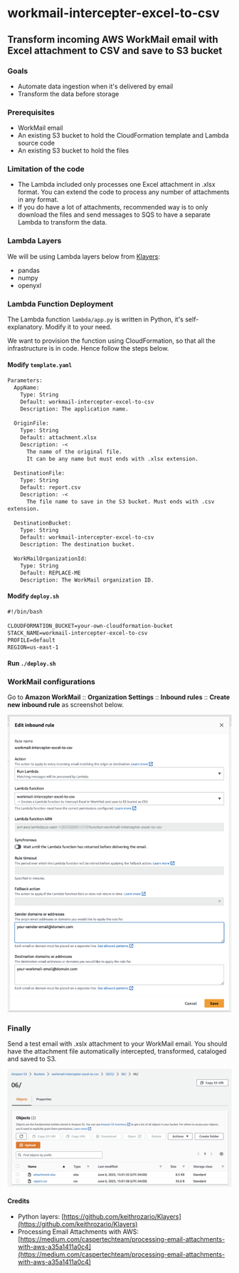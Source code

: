 # workmail-intercepter-excel-to-csv

## Transform incoming AWS WorkMail email with Excel attachment to CSV and save to S3 bucket

### Goals
- Automate data ingestion when it's delivered by email
- Transform the data before storage

### Prerequisites
- WorkMail email
- An existing S3 bucket to hold the CloudFormation template and Lambda source code
- An existing S3 bucket to hold the files

### Limitation of the code
- The Lambda included only processes one Excel attachment in .xlsx format. You can extend the code to process any number of attachments in any format.
- If you do have a lot of attachments, recommended way is to only download the files and send messages to SQS to have a separate Lambda to transform the data.

### Lambda Layers
We will be using Lambda layers below from [Klayers](https://github.com/keithrozario/Klayers):
- pandas
- numpy
- openyxl

### Lambda Function Deployment
The Lambda function `lambda/app.py` is written in Python, it's self-explanatory. Modify it to your need.

We want to provision the function using CloudFormation, so that all the infrastructure is in code. Hence follow the steps below.

#### Modify `template.yaml`
```
Parameters:
  AppName:
    Type: String
    Default: workmail-intercepter-excel-to-csv
    Description: The application name.

  OriginFile:
    Type: String
    Default: attachment.xlsx
    Description: -<
      The name of the original file.
      It can be any name but must ends with .xlsx extension.

  DestinationFile:
    Type: String
    Default: report.csv
    Description: -<
      The file name to save in the S3 bucket. Must ends with .csv extension.

  DestinationBucket:
    Type: String
    Default: workmail-intercepter-excel-to-csv
    Description: The destination bucket.

  WorkMailOrganizationId:
    Type: String
    Default: REPLACE-ME
    Description: The WorkMail organization ID.
```

#### Modify `deploy.sh`
````
#!/bin/bash

CLOUDFORMATION_BUCKET=your-own-cloudformation-bucket
STACK_NAME=workmail-intercepter-excel-to-csv
PROFILE=default
REGION=us-east-1
````

#### Run `./deploy.sh`

### WorkMail configurations
Go to __Amazon WorkMail__ :: __Organization Settings__ :: __Inbound rules__ :: __Create new inbound rule__ as screenshot below.

![WorkMail inbound rule](workmail-inbound-rule.png)

### Finally
Send a test email with .xslx attachment to your WorkMail email. You should have the attachment file automatically intercepted, transformed, cataloged and saved to S3.

![S3 bucket](s3-bucket.png)

#### Credits
- Python layers: [https://github.com/keithrozario/Klayers](https://github.com/keithrozario/Klayers)
- Processing Email Attachments with AWS: [https://medium.com/caspertechteam/processing-email-attachments-with-aws-a35a1411a0c4](https://medium.com/caspertechteam/processing-email-attachments-with-aws-a35a1411a0c4)

